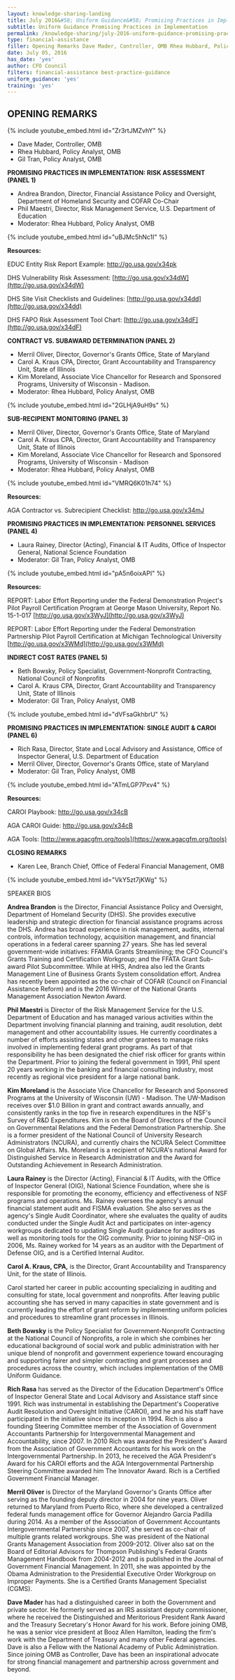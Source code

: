 ```yaml
---
layout: knowledge-sharing-landing
title: July 2016&#58; Uniform Guidance&#58; Promising Practices in Implementation
subtitle: Uniform Guidance Promising Practices in Implementation
permalink: /knowledge-sharing/july-2016-uniform-guidance-promising-practices-in-implementation/
type: financial-assistance
filler: Opening Remarks Dave Mader, Controller, OMB Rhea Hubbard, Policy Analyst, OMB Gil Tran, Policy Analyst, OMB Promising Practices in Implementation; Risk Assessment (Panel 1) Andrea Brandon, Director, Financial Assistance Policy and Oversight, Department of Homeland Security and COFAR Co-Chair Phil Maestri, Director, Risk Management Service, U.S. Department of Education Moderator; Rhea Hubbard, Policy Analyst, OMB. Continued
date: July 05, 2016
has_date: 'yes'
author: CFO Council 
filters: financial-assistance best-practice-guidance
uniform_guidance: 'yes'
training: 'yes'
---
```




## OPENING REMARKS

{% include youtube_embed.html id="Zr3rtJMZvhY" %}  



* Dave Mader, Controller, OMB
* Rhea Hubbard, Policy Analyst, OMB
* Gil Tran, Policy Analyst, OMB

**PROMISING PRACTICES IN IMPLEMENTATION: RISK ASSESSMENT (PANEL 1)**

* Andrea Brandon, Director, Financial Assistance Policy and Oversight, Department of Homeland Security and COFAR Co-Chair
* Phil Maestri, Director, Risk Management Service, U.S. Department of Education
* Moderator: Rhea Hubbard, Policy Analyst, OMB

{% include youtube_embed.html id="uBJMc5hNc1I" %}  

**Resources:**

EDUC Entity Risk Report Example: <a href="{{site.baseurl}}/wp-content/uploads/2016/06/Panel1_EDUC-Entity-Risk-Report-Example.pdf">http://go.usa.gov/x34pk</a>

DHS Vulnerability Risk Assessment: [http://go.usa.gov/x34dW](http://go.usa.gov/x34dW)

DHS Site Visit Checklists and Guidelines: [http://go.usa.gov/x34dd](http://go.usa.gov/x34dd)

DHS FAPO Risk Assessment Tool Chart: [http://go.usa.gov/x34dF](http://go.usa.gov/x34dF)

**CONTRACT VS. SUBAWARD DETERMINATION (PANEL 2)**

* Merril Oliver, Director, Governor's Grants Office, State of Maryland
* Carol A. Kraus CPA, Director, Grant Accountability and Transparency Unit, State of Illinois
* Kim Moreland, Associate Vice Chancellor for Research and Sponsored Programs, University of Wisconsin - Madison.
* Moderator: Rhea Hubbard, Policy Analyst, OMB

{% include youtube_embed.html id="2GLHjA9uH9s" %} 

**SUB-RECIPIENT MONITORING (PANEL 3)**
* Merril Oliver, Director, Governor's Grants Office, State of Maryland
* Carol A. Kraus CPA, Director, Grant Accountability and Transparency Unit, State of Illinois
* Kim Moreland, Associate Vice Chancellor for Research and Sponsored Programs, University of Wisconsin - Madison
* Moderator: Rhea Hubbard, Policy Analyst, OMB

{% include youtube_embed.html id="VMRQ6K01h74" %} 

**Resources:**

AGA Contractor vs. Subrecipient Checklist: <a href="{{site.baseurl}}/wp-content/uploads/2016/06/Panel3_AGA-contractor-v-subrecipient_checklist100315.pdf">http://go.usa.gov/x34mJ</a>


**PROMISING PRACTICES IN IMPLEMENTATION: PERSONNEL SERVICES (PANEL 4)**

* Laura Rainey, Director (Acting), Financial & IT Audits, Office of Inspector General, National Science Foundation
* Moderator: Gil Tran, Policy Analyst, OMB

{% include youtube_embed.html id="pA5n6oixAPI" %} 

**Resources:**

REPORT: Labor Effort Reporting under the Federal Demonstration Project's Pilot Payroll
Certification Program at George Mason University, Report No. 15-1-017 [http://go.usa.gov/x3WyJ](http://go.usa.gov/x3WyJ)

REPORT: Labor Effort Reporting under the Federal Demonstration Partnership Pilot
Payroll Certification at Michigan Technological University [http://go.usa.gov/x3WMd](http://go.usa.gov/x3WMd)

**INDIRECT COST RATES (PANEL 5)**
 
* Beth Bowsky, Policy Specialist, Government-Nonprofit Contracting, National Council of Nonprofits
* Carol A. Kraus CPA, Director, Grant Accountability and Transparency Unit, State of Illinois
* Moderator: Gil Tran, Policy Analyst, OMB

{% include youtube_embed.html id="dVFsaGkhbrU" %} 

**PROMISING PRACTICES IN IMPLEMENTATION: SINGLE AUDIT & CAROI (PANEL 6)**

* Rich Rasa, Director, State and Local Advisory and Assistance, Office of Inspector General, U.S. Department of Education
* Merril Oliver, Director, Governor's Grants Office, state of Maryland
* Moderator: Gil Tran, Policy Analyst, OMB

{% include youtube_embed.html id="ATmLGP7Pxv4" %} 

**Resources:**

CAROI Playbook: <a href="{{site.baseurl}}/wp-content/uploads/2016/06/Panel6_CAR_OI_Playbook.pdf">http://go.usa.gov/x34cB</a> 

AGA CAROI Guide: <a href="{{site.baseurl}}/wp-content/uploads/2016/06/Panel6_AGA-CAROI-Guide-05-2010.pdf">http://go.usa.gov/x34cB</a>

AGA Tools: [http://www.agacgfm.org/tools](https://www.agacgfm.org/tools)

**CLOSING REMARKS**

* Karen Lee, Branch Chief, Office of Federal Financial Management, OMB

{% include youtube_embed.html id="VkY5zt7jKWg" %} 

SPEAKER BIOS

**Andrea Brandon** is the Director, Financial Assistance Policy and Oversight, Department of Homeland Security (DHS).  She provides executive leadership and strategic direction for financial assistance programs across the DHS.  Andrea has broad experience in risk management, audits, internal controls, information technology, acquisition management, and financial operations in a federal career spanning 27 years. She has led several government-wide initiatives: FFAMIA Grants Streamlining; the CFO Council's Grants Training and Certification Workgroup; and the FFATA Grant Sub-award Pilot Subcommittee.  While at HHS, Andrea also led the Grants Management Line of Business Grants System consolidation effort. Andrea has recently been appointed as the co-chair of COFAR (Council on Financial Assistance Reform) and is the 2016 Winner of the National Grants Management Association Newton Award.

 

**Phil Maestri** is Director of the Risk Management Service for the U.S. Department of Education and has managed various activities within the Department involving financial planning and training, audit resolution, debt management and other accountability issues.  He currently coordinates a number of efforts assisting states and other grantees to manage risks involved in implementing federal grant programs. As part of that responsibility he has been designated the chief risk officer for grants within the Department.  Prior to joining the federal government in 1991, Phil spent 20 years working in the banking and financial consulting industry, most recently as regional vice president for a large national bank.

 

**Kim Moreland** is the Associate Vice Chancellor for Research and Sponsored Programs at the University of Wisconsin (UW) - Madison.  The UW-Madison receives over $1.0 Billion in grant and contract awards annually, and consistently ranks in the top five in research expenditures in the NSF's Survey of R&D Expenditures. Kim is on the Board of Directors of the Council on Governmental Relations and the Federal Demonstration Partnership.  She is a former president of the National Council of University Research Administrators (NCURA), and currently chairs the NCURA Select Committee on Global Affairs. Ms. Moreland is a recipient of NCURA's national Award for Distinguished Service in Research Administration and the Award for Outstanding Achievement in Research Administration.

 

**Laura Rainey** is the Director (Acting), Financial & IT Audits, with the Office of Inspector General (OIG), National Science Foundation, where she is responsible for promoting the economy, efficiency and effectiveness of NSF programs and operations. Ms. Rainey oversees the agency's annual financial statement audit and FISMA evaluation.  She also serves as the agency's Single Audit Coordinator, where she evaluates the quality of audits conducted under the Single Audit Act and participates on inter-agency workgroups dedicated to updating Single Audit guidance for auditors as well as monitoring tools for the OIG community.  Prior to joining NSF-OIG in 2006, Ms. Rainey worked for 14 years as an auditor with the Department of Defense OIG, and is a Certified Internal Auditor.

 

**Carol A. Kraus, CPA,** is the Director, Grant Accountability and Transparency Unit, for the state of Illinois.

Carol started her career in public accounting specializing in auditing and consulting for state, local government and nonprofits.  After leaving public accounting she has served in many capacities in state government and is currently leading the effort of grant reform by implementing uniform policies and procedures to streamline grant processes in Illinois.

 

**Beth Bowsky** is the Policy Specialist for Government-Nonprofit Contracting at the National Council of Nonprofits, a role in which she combines her educational background of social work and public administration with her unique blend of nonprofit and government experience toward encouraging and supporting fairer and simpler contracting and grant processes and procedures across the country, which includes implementation of the OMB Uniform Guidance.

 

**Rich Rasa** has served as the Director of the Education Department's Office of Inspector General State and Local Advisory and Assistance staff since 1991. Rich was instrumental in establishing the Department's Cooperative Audit Resolution and Oversight Initiative (CAROI), and he and his staff have participated in the initiative since its inception in 1994.  Rich is also a founding Steering Committee member of the Association of Government Accountants Partnership for Intergovernmental Management and Accountability, since 2007.  In 2010 Rich was awarded the President's Award from the Association of Government Accountants for his work on the Intergovernmental Partnership.  In 2013, he received the AGA President's Award for his CAROI efforts and the AGA Intergovernmental Partnership Steering Committee awarded him The Innovator Award.  Rich is a Certified Government Financial Manager.

 

**Merril Oliver** is Director of the Maryland Governor's Grants Office after serving as the founding deputy director in 2004 for nine years.  Oliver returned to Maryland from Puerto Rico, where she developed a centralized federal funds management office for Governor Alejandro Garcia Padilla during 2014. As a member of the Association of Government Accountants Intergovernmental Partnership since 2007, she served as co-chair of multiple grants related workgroups.  She was president of the National Grants Management Association from 2009-2012. Oliver also sat on the Board of Editorial Advisors for Thompson Publishing's Federal Grants Management Handbook from 2004-2012 and is published in the Journal of Government Financial Management.  In 2011, she was appointed by the Obama Administration to the Presidential Executive Order Workgroup on Improper Payments. She is a Certified Grants Management Specialist (CGMS).

 

**Dave Mader** has had a distinguished career in both the Government and private sector.  He formerly served as an IRS assistant deputy commissioner, where he received the Distinguished and Meritorious President Rank Award and the Treasury Secretary's Honor Award for his work.  Before joining OMB, he was a senior vice president at Booz Allen Hamilton, leading the firm's work with the Department of Treasury and many other Federal agencies.  Dave is also a Fellow with the National Academy of Public Administration.  Since joining OMB as Controller, Dave has been an inspirational advocate for strong financial management and partnership across government and beyond.

